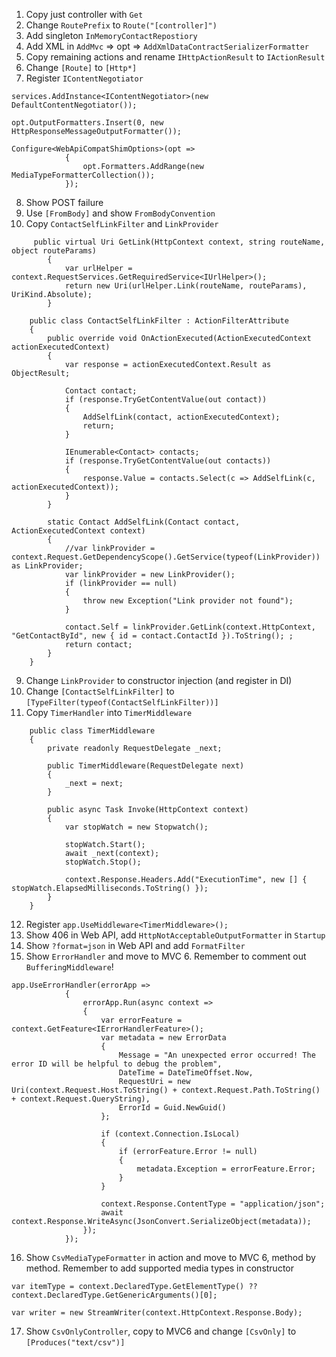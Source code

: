 1. Copy just controller with `Get`
2. Change `RoutePrefix` to `Route("[controller]")`
3. Add singleton `InMemoryContactRepostiory`
4. Add XML in `AddMvc` => opt => `AddXmlDataContractSerializerFormatter`
5. Copy remaining actions and rename `IHttpActionResult` to `IActionResult`
6. Change `[Route]` to `[Http*]`
7. Register `IContentNegotiator`

```
services.AddInstance<IContentNegotiator>(new DefaultContentNegotiator());

opt.OutputFormatters.Insert(0, new HttpResponseMessageOutputFormatter());

Configure<WebApiCompatShimOptions>(opt =>
            {
                opt.Formatters.AddRange(new MediaTypeFormatterCollection());
            });
```
8. Show POST failure
9. Use `[FromBody]` and show `FromBodyConvention`
10. Copy `ContactSelfLinkFilter` and `LinkProvider`

```
     public virtual Uri GetLink(HttpContext context, string routeName, object routeParams)
        {
            var urlHelper = context.RequestServices.GetRequiredService<IUrlHelper>();
            return new Uri(urlHelper.Link(routeName, routeParams), UriKind.Absolute);
        }
```

```
    public class ContactSelfLinkFilter : ActionFilterAttribute
    {
        public override void OnActionExecuted(ActionExecutedContext actionExecutedContext)
        {
            var response = actionExecutedContext.Result as ObjectResult;

            Contact contact;
            if (response.TryGetContentValue(out contact))
            {
                AddSelfLink(contact, actionExecutedContext);
                return;
            }

            IEnumerable<Contact> contacts;
            if (response.TryGetContentValue(out contacts))
            {
                response.Value = contacts.Select(c => AddSelfLink(c, actionExecutedContext));
            }
        }

        static Contact AddSelfLink(Contact contact, ActionExecutedContext context)
        {
            //var linkProvider = context.Request.GetDependencyScope().GetService(typeof(LinkProvider)) as LinkProvider;
            var linkProvider = new LinkProvider();
            if (linkProvider == null)
            {
                throw new Exception("Link provider not found");
            }

            contact.Self = linkProvider.GetLink(context.HttpContext, "GetContactById", new { id = contact.ContactId }).ToString(); ;
            return contact;
        }
    }
```
9. Change `LinkProvider` to constructor injection (and register in DI)
10. Change `[ContactSelfLinkFilter]` to `[TypeFilter(typeof(ContactSelfLinkFilter))]`
11. Copy `TimerHandler` into `TimerMiddleware`

```
    public class TimerMiddleware
    {
        private readonly RequestDelegate _next;

        public TimerMiddleware(RequestDelegate next)
        {
            _next = next;
        }

        public async Task Invoke(HttpContext context)
        {
            var stopWatch = new Stopwatch();

            stopWatch.Start();
            await _next(context);
            stopWatch.Stop();

            context.Response.Headers.Add("ExecutionTime", new [] { stopWatch.ElapsedMilliseconds.ToString() });
        }
    }
```
12. Register `app.UseMiddleware<TimerMiddleware>();`
13. Show 406 in Web API, add `HttpNotAcceptableOutputFormatter` in `Startup`
14. Show `?format=json` in Web API and add `FormatFilter`
15. Show `ErrorHandler` and move to MVC 6. Remember to comment out `BufferingMiddleware`!
```
app.UseErrorHandler(errorApp =>
            {
                errorApp.Run(async context =>
                {
                    var errorFeature = context.GetFeature<IErrorHandlerFeature>();
                    var metadata = new ErrorData
                    {
                        Message = "An unexpected error occurred! The error ID will be helpful to debug the problem",
                        DateTime = DateTimeOffset.Now,
                        RequestUri = new Uri(context.Request.Host.ToString() + context.Request.Path.ToString() + context.Request.QueryString),
                        ErrorId = Guid.NewGuid()
                    };

                    if (context.Connection.IsLocal)
                    {
                        if (errorFeature.Error != null)
                        {
                            metadata.Exception = errorFeature.Error;
                        }
                    }

                    context.Response.ContentType = "application/json";
                    await context.Response.WriteAsync(JsonConvert.SerializeObject(metadata));
                });
            });
```
16. Show `CsvMediaTypeFormatter` in action and move to MVC 6, method by method. Remember to add supported media types in constructor

```
var itemType = context.DeclaredType.GetElementType() ?? context.DeclaredType.GetGenericArguments()[0];

var writer = new StreamWriter(context.HttpContext.Response.Body);
```
17. Show `CsvOnlyController`, copy to MVC6 and change `[CsvOnly]` to `[Produces("text/csv")]`
